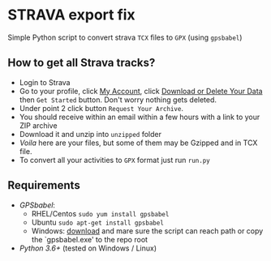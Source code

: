 # STRAVA export fix
Simple Python script to convert strava `TCX` files to `GPX` (using `gpsbabel`)

## How to get all Strava tracks?
- Login to Strava
- Go to your profile, click [My Account](https://www.strava.com/account), click [Download or Delete Your Data](https://www.strava.com/athlete/delete_your_account) then `Get Started` button. Don't worry nothing gets deleted.
- Under point 2 click button `Request Your Archive`.
- You should receive within an email within a few hours with a link to your ZIP archive
- Download it and unzip into `unzipped` folder
- *Voila* here are your files, but some of them may be Gzipped and in TCX file. 
- To convert all your activities to `GPX` format just run `run.py`
 
## Requirements
- *GPSbabel*:
  - RHEL/Centos `sudo yum install gpsbabel`
  - Ubuntu `sudo apt-get install gpsbabel`
  - Windows: [download](https://www.gpsbabel.org/download.html) and mare sure the script can reach path or copy the `gpsbabel.exe' to the repo root
- *Python 3.6+* (tested on Windows / Linux)



